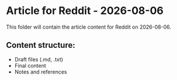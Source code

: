 # Article for Reddit - 2026-08-06

This folder will contain the article content for Reddit on 2026-08-06.

## Content structure:
- Draft files (.md, .txt)
- Final content
- Notes and references
